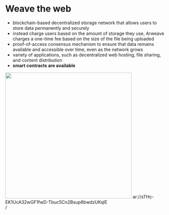 # Weave the web

<div grid="~ cols-2 gap-2" m="t-2">
<div>

- blockchain-based decentralized storage network that allows users to store data permanently and securely
- instead charge users based on the amount of storage they use, Arweave charges a one-time fee based on the size of the file being uploaded
- proof-of-access consensus mechanism to ensure that data remains available and accessible over time, even as the network grows
- variety of applications, such as decentralized web hosting, file sharing, and content distribution
- **smart contracts are available**

</div>
  <div>
    <img border="rounded" src="/sTHc-EK1UcA32wGF1fwD-Tbuc5Cn2Bsup6bwdzUKqlE.png" width="400">
    ar://sTHc-EK1UcA32wGF1fwD-Tbuc5Cn2Bsup6bwdzUKqlE
  </div>
</div>

<div class="absolute right-5px bottom-5px">
<SlideCurrentNo /> / <SlidesTotal />
</div>
